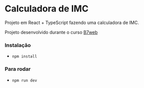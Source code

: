# Calculadora de IMC

Projeto em React + TypeScript fazendo uma calculadora de IMC.

Projeto desenvolvido durante o curso [B7web](https://B7web.com.br)

### Instalação
- `npm install`

### Para rodar 
- `npm run dev`
